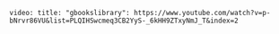 `video: title: "gbookslibrary": https://www.youtube.com/watch?v=p-bNrvr86VU&list=PLQIHSwcmeq3CB2YyS-_6kHH9ZTxyNmJ_T&index=2`
